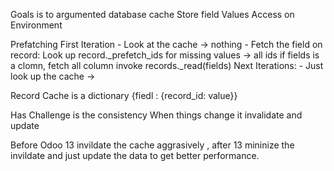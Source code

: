 Goals is to argumented database cache
Store field Values
Access on Environment

Prefatching 
	First Iteration
		- Look at the cache -> nothing
		- Fetch the field on record:
				Look up record._prefetch_ids for  missing values -> all ids
				if fields is a clomn, fetch all column
				invoke records._read(fields)
	Next Iterations:
		- Just look up the cache ->

Record Cache is a dictionary
{fiedl : {record_id: value}}

Has Challenge is the consistency
When things change it invalidate and update

Before Odoo 13 invildate the cache aggrasively  , after 13 mininize the invildate and just update the data to get better performance.